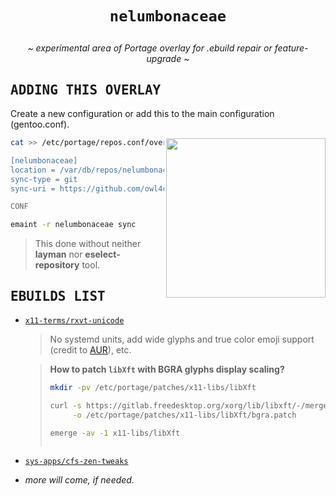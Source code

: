 # <p align="center">`nelumbonaceae`</p> <img alt="" align="left" src="https://img.shields.io/github/commit-activity/m/owl4ce/nelumbonaceae/main?style=flat-square&label=&color=000000&logo=gitbook&logoColor=white&labelColor=000000"/> <img alt="" align="right" src="https://badges.pufler.dev/visits/owl4ce/nelumbonaceae?style=flat-square&label=&color=000000&logo=github&logoColor=white&labelColor=000000"/>

<p align="center"><i>~ experimental area of Portage overlay for .ebuild repair or feature-upgrade ~</i></p>

## <samp>ADDING THIS OVERLAY</samp>

Create a new configuration or add this to the main configuration (gentoo.conf).

<a href="#adding-this-overlay"><img alt="" align="right" width="255px" src="https://repository-images.githubusercontent.com/384169861/e8405080-e0ba-11eb-9ff2-744e4ee2e2e2"/></a>

```sh
cat >> /etc/portage/repos.conf/overlay.conf << "CONF"

[nelumbonaceae]
location = /var/db/repos/nelumbonaceae
sync-type = git
sync-uri = https://github.com/owl4ce/nelumbonaceae.git

CONF
```

```sh
emaint -r nelumbonaceae sync
```

> This done without neither **layman** nor **eselect-repository** tool. 

## <samp>EBUILDS LIST</samp>

* [`x11-terms/rxvt-unicode`](./x11-terms/rxvt-unicode)

  > No systemd units, add wide glyphs and true color emoji support (credit to
    [AUR](https://aur.archlinux.org/packages/rxvt-unicode-truecolor-wide-glyphs)), etc.

  > **How to patch `libXft` with BGRA glyphs display scaling?**
  >
  > ```sh
  > mkdir -pv /etc/portage/patches/x11-libs/libXft
  > ```
  >
  > ```sh
  > curl -s https://gitlab.freedesktop.org/xorg/lib/libxft/-/merge_requests/1.patch \
  >      -o /etc/portage/patches/x11-libs/libXft/bgra.patch
  > ```
  >
  > ```sh
  > emerge -av -1 x11-libs/libXft
  > ```
  >
  > <img alt="" align="center" src="https://i.imgur.com/FILhkun.png"/>
  >

* [`sys-apps/cfs-zen-tweaks`](./sys-apps/cfs-zen-tweaks)

* *more will come, if needed.*
